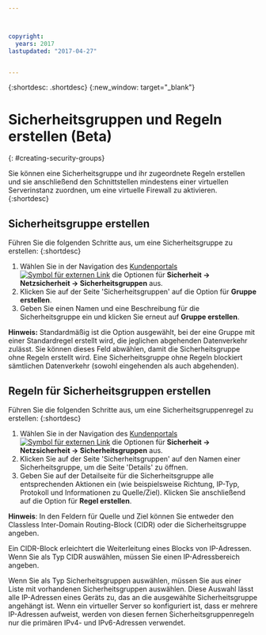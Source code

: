 ```yaml
---



copyright:
  years: 2017
lastupdated: "2017-04-27"


---
```


{:shortdesc: .shortdesc}
{:new_window: target="_blank"}


# Sicherheitsgruppen und Regeln erstellen (Beta) 
{: #creating-security-groups}

Sie können eine Sicherheitsgruppe und ihr zugeordnete Regeln erstellen und sie anschließend den Schnittstellen mindestens einer
virtuellen Serverinstanz zuordnen, um eine virtuelle Firewall zu aktivieren.
{:shortdesc}

## Sicherheitsgruppe erstellen

Führen Sie die folgenden Schritte aus, um eine Sicherheitsgruppe zu erstellen:
{:shortdesc}
 
1. Wählen Sie in der Navigation des [Kundenportals
![Symbol für externen Link](../../icons/launch-glyph.svg "Symbol für externen Link")](https://control.softlayer.com/) die Optionen für
**Sicherheit -> Netzsicherheit -> Sicherheitsgruppen** aus. 
2. Klicken Sie auf der Seite 'Sicherheitsgruppen' auf die Option für **Gruppe erstellen**. 
3. Geben Sie einen Namen und eine Beschreibung für die Sicherheitsgruppe ein und klicken Sie erneut auf **Gruppe erstellen**. 

**Hinweis:** Standardmäßig ist die Option ausgewählt, bei der eine Gruppe mit einer Standardregel erstellt wird, die
jeglichen abgehenden Datenverkehr zulässt.
Sie können dieses Feld abwählen, damit die Sicherheitsgruppe ohne Regeln erstellt wird. Eine Sicherheitsgruppe ohne Regeln blockiert
sämtlichen Datenverkehr (sowohl eingehenden als auch abgehenden). 

## Regeln für Sicherheitsgruppen erstellen 

Führen Sie die folgenden Schritte aus, um eine Sicherheitsgruppenregel zu erstellen:
{:shortdesc}

1. Wählen Sie in der Navigation des [Kundenportals
![Symbol für externen Link](../../icons/launch-glyph.svg "Symbol für externen Link")](https://control.softlayer.com/) die Optionen
für **Sicherheit -> Netzsicherheit -> Sicherheitsgruppen** aus. 
2. Klicken Sie auf der Seite 'Sicherheitsgruppen' auf den Namen einer Sicherheitsgruppe, um die Seite 'Details' zu öffnen. 
3. Geben Sie auf der Detailseite für die Sicherheitsgruppe alle entsprechenden Aktionen ein (wie beispielsweise Richtung,
IP-Typ, Protokoll und Informationen zu Quelle/Ziel). Klicken Sie anschließend auf die Option für **Regel erstellen**. 

**Hinweis**: In den Feldern für Quelle und Ziel können Sie entweder den Classless Inter-Domain Routing-Block (CIDR)
oder die Sicherheitsgruppe angeben.  

Ein CIDR-Block erleichtert die Weiterleitung eines Blocks von IP-Adressen. Wenn Sie als Typ CIDR auswählen, müssen Sie einen
IP-Adressbereich angeben. 

Wenn Sie als Typ Sicherheitsgruppen auswählen, müssen Sie aus einer Liste mit vorhandenen Sicherheitsgruppen auswählen. Diese Auswahl
lässt alle IP-Adressen eines Geräts zu, das an die ausgewählte Sicherheitsgruppe angehängt ist.
Wenn ein virtueller Server so konfiguriert ist, dass er mehrere IP-Adressen aufweist, werden von diesen fernen Sicherheitsgruppenregeln nur die
primären IPv4- und IPv6-Adressen verwendet.

